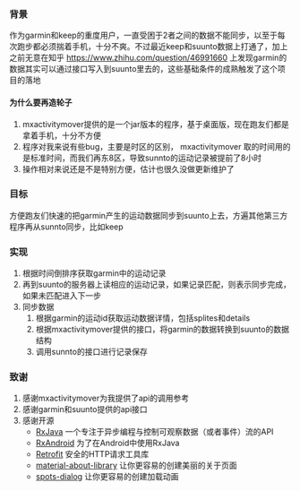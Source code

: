 ### 背景

作为garmin和keep的重度用户，一直受困于2者之间的数据不能同步，以至于每次跑步都必须揣着手机，十分不爽。不过最近keep和suunto数据上打通了，加上之前无意在知乎 https://www.zhihu.com/question/46991660 上发现garmin的数据其实可以通过接口写入到suunto里去的，这些基础条件的成熟触发了这个项目的落地

#### 为什么要再造轮子

1. mxactivitymover提供的是一个jar版本的程序，基于桌面版，现在跑友们都是拿着手机，十分不方便
2. 程序对我来说有些bug，主要是时区的区别， mxactivitymover 取的时间用的是标准时间，而我们再东8区，导致sunnto的运动记录被提前了8小时
3. 操作相对来说还是不是特别方便，估计也很久没做更新维护了

### 目标

方便跑友们快速的把garmin产生的运动数据同步到suunto上去，方遍其他第三方程序再从sunnto同步，比如keep

### 实现

1. 根据时间倒排序获取garmin中的运动记录
2. 再到suunto的服务器上读相应的运动记录，如果记录匹配，则表示同步完成，如果未匹配进入下一步
3. 同步数据
	1. 根据garmin的运动id获取运动数据详情，包括splites和details
	2. 根据mxactivitymover提供的接口，将garmin的数据转换到suunto的数据结构
	3. 调用sunnto的接口进行记录保存

### 致谢

1. 感谢mxactivitymover为我提供了api的调用参考
2. 感谢garmin和suunto提供的api接口
3. 感谢开源
	* [RxJava](https://github.com/ReactiveX/RxJava) 一个专注于异步编程与控制可观察数据（或者事件）流的API
	* [RxAndroid](https://github.com/ReactiveX/RxAndroid) 为了在Android中使用RxJava
	* [Retrofit](https://github.com/square/retrofit) 安全的HTTP请求工具库
	* [material-about-library](https://github.com/daniel-stoneuk/material-about-library) 让你更容易的创建美丽的关于页面
	* [spots-dialog](https://github.com/d-max/spots-dialog) 让你更容易的创建加载动画
